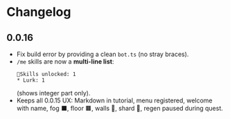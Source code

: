 # Changelog

## 0.0.16
- Fix build error by providing a clean `bot.ts` (no stray braces).
- `/me` skills are now a **multi-line list**:
  ```
  🧠Skills unlocked: 1
  * Lurk: 1
  ```
  (shows integer part only).
- Keeps all 0.0.15 UX: Markdown in tutorial, menu registered, welcome with name, fog ⬛, floor 🟫, walls 🧱, shard 🔮, regen paused during quest.
